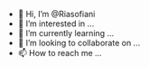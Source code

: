- 👋 Hi, I’m @Riasofiani
- 👀 I’m interested in ...
- 🌱 I’m currently learning ...
- 💞️ I’m looking to collaborate on ...
- 📫 How to reach me ...

<!---
Riasofiani/Riasofiani is a ✨ special ✨ repository because its `README.md` (this file) appears on your GitHub profile.
You can click the Preview link to take a look at your changes.
--->
